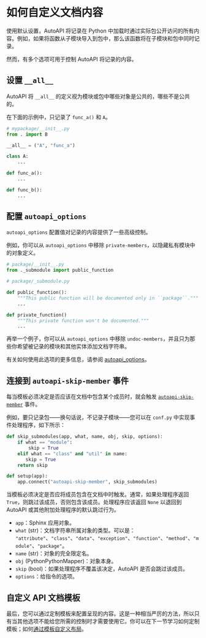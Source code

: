 # 如何自定义文档内容

使用默认设置，AutoAPI 将记录在 Python 中加载时通过实际包公开访问的所有内容。例如，如果将函数从子模块导入到包中，那么该函数将在子模块和包中同时记录。

然而，有多个选项可用于控制 AutoAPI 将记录的内容。

## 设置 `__all__`

AutoAPI 将 `__all__` 的定义视为模块或包中哪些对象是公共的，哪些不是公共的。

在下面的示例中，只记录了 `func_a()` 和 `A`。

```python
# mypackage/__init__.py
from . import B

__all__ = ("A", "func_a")

class A:
    ...

def func_a():
    ...

def func_b():
    ...
```

## 配置 `autoapi_options`

`autoapi_options` 配置值对记录的内容提供了一些高级控制。

例如，你可以从 `autoapi_options` 中移除 `private-members`，以隐藏私有模块中的对象定义。

```python
# package/__init__.py
from ._submodule import public_function

# package/_submodule.py

def public_function():
    """This public function will be documented only in ``package``."""
    ...

def private_function()
    """This private function won't be documented."""
    ...
```

再举一个例子，你可以从 `autoapi_options` 中移除 `undoc-members`，并且只为那些你希望被记录的模块和其他实体添加文档字符串。

有关如何使用此选项的更多信息，请参阅 [autoapi_options](https://sphinx-autoapi.readthedocs.io/en/latest/reference/config.html#confval-autoapi_options)。


## 连接到 `autoapi-skip-member` 事件

每当模板必须决定是否应该在文档中包含某个成员时，就会触发 [`autoapi-skip-member`](https://sphinx-autoapi.readthedocs.io/en/latest/reference/config.html#event-autoapi-skip-member) 事件。

例如，要只记录包——换句话说，不记录子模块——您可以在 `conf.py` 中实现事件处理程序，如下所示：

```python
def skip_submodules(app, what, name, obj, skip, options):
    if what == "module":
        skip = True
    elif what == "class" and "util" in name:
       skip = True
    return skip

def setup(app):
    app.connect("autoapi-skip-member", skip_submodules)
```

当模板必须决定是否应将成员包含在文档中时触发。通常，如果处理程序返回 `True`，则跳过该成员，否则包含该成员。处理程序应该返回 `None` 以退回到 AutoAPI 或其他附加处理程序的默认跳过行为。

- `app`：Sphinx 应用对象。
- `what` (str)：文档字符串所属对象的类型。可以是： `"attribute"`、`"class"`、`"data"`、`"exception"`、`"function"`、`"method"`、`"module"`、`"package"`。
- `name` (str)：对象的完全限定名。
- `obj` (PythonPythonMapper)：对象本身。
- `skip` (bool)：如果处理程序不覆盖该决定，AutoAPI 是否会跳过该成员。
- `options`：给指令的选项。

## 自定义 API 文档模板

最后，您可以通过定制模板来配置呈现的内容。这是一种相当严厉的方法，所以只有当其他选项不能给您所需的控制时才需要使用它。你可以在下一节学习如何定制模板；如何[通过模板自定义布局](./customise-templates)。
